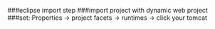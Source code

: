 ###eclipse import step
###import project with dynamic web project
###set: Properties -> project facets -> runtimes -> click your tomcat